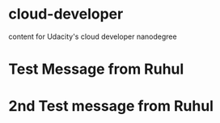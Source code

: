 # cloud-developer
content for Udacity's cloud developer nanodegree

# Test Message from Ruhul

# 2nd Test message from Ruhul
